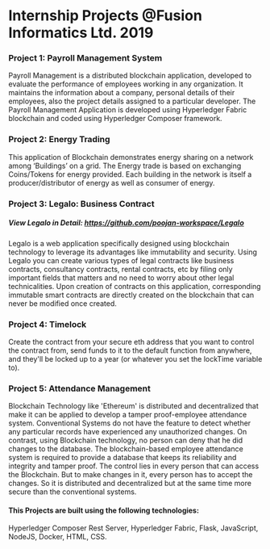 # Internship Projects @Fusion Informatics Ltd. 2019

### Project 1: Payroll Management System
Payroll Management is a distributed blockchain application, developed to evaluate the performance of employees working in any organization. It maintains the information about a company, personal details of their employees, also the project details assigned to a particular developer. The Payroll Management Application is developed using Hyperledger Fabric blockchain and coded using Hyperledger Composer framework.

### Project 2: Energy Trading
This application of Blockchain demonstrates energy sharing on a network among ‘Buildings’ on a grid. The Energy trade is based on exchanging Coins/Tokens for energy provided. Each building in the network is itself a producer/distributor of energy as well as consumer of energy.

### Project 3: Legalo: Business Contract
##### View Legalo in Detail: https://github.com/poojan-workspace/Legalo
Legalo is a web application specifically designed using blockchain technology to leverage its advantages like immutability and security. Using Legalo you can create various types of legal contracts like business contracts, consultancy contracts, rental contracts, etc by filing only important fields that matters and no need to worry about other legal technicalities. Upon creation of contracts on this application, corresponding immutable smart contracts are directly created on the blockchain that can never be modified once created.

### Project 4: Timelock
Create the contract from your secure eth address that you want to control the contract from, send funds to it to the default function from anywhere, and they'll be locked up to a year (or whatever you set the lockTime variable to).

### Project 5: Attendance Management
Blockchain Technology like 'Ethereum' is distributed and decentralized that make it can be applied to develop a tamper proof-employee attendance system. Conventional Systems do not have the feature to detect whether any particular records have experienced any unauthorized changes. On contrast, using Blockchain technology, no person can deny that he did changes to the database. The blockchain-based employee attendance system is required to provide a database that keeps its reliability and integrity and tamper proof. The control lies in every person that can access the Blockchain. But to make changes in it, every person has to accept the changes. So it is distributed and decentralized but at the same time more secure than the conventional systems.

#### This Projects are built using the following technologies:
 Hyperledger Composer Rest Server, Hyperledger Fabric, Flask, JavaScript, NodeJS, Docker, HTML, CSS.
